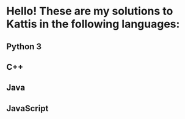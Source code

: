 # Hello! These are my solutions to Kattis in the following languages:

## Python 3

## C++

## Java

## JavaScript
